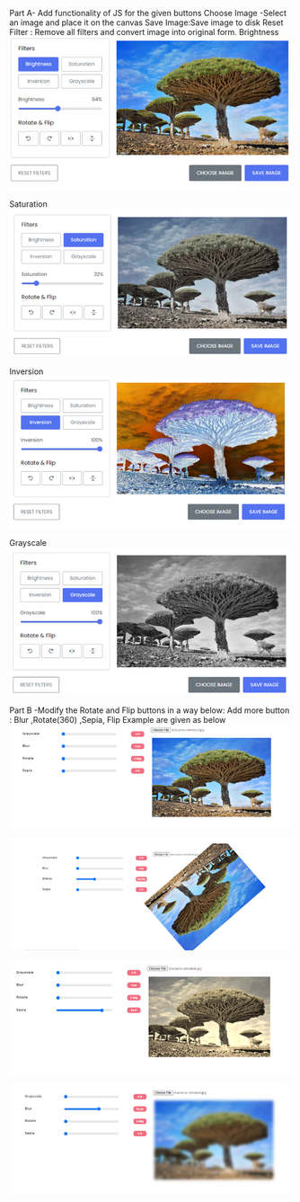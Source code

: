 Part A- Add functionality of JS for  the given buttons 
Choose Image -Select an image and place it on the canvas
Save Image:Save image to disk
Reset Filter : Remove all filters and convert image into original form.
Brightness
![alt text](image.png)

Saturation
![alt text](image-1.png)

Inversion
![alt text](image-2.png)

Grayscale
![alt text](image-3.png)

Part B -Modify the Rotate and Flip buttons in a way below:
Add more button : Blur ,Rotate(360) ,Sepia, Flip
Example are given as below
![alt text](image-4.png)

![alt text](image-5.png)

![alt text](image-6.png)

![alt text](image-7.png)

